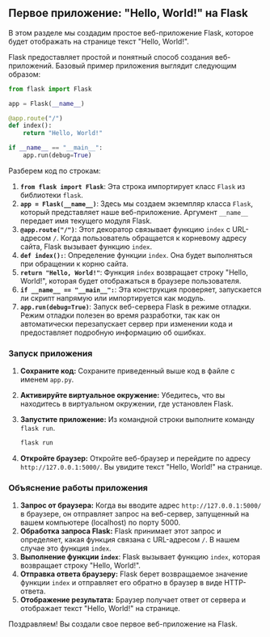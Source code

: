 ## Первое приложение: "Hello, World!" на Flask

В этом разделе мы создадим простое веб-приложение Flask, которое будет отображать на странице текст "Hello, World!".  

Flask предоставляет простой и понятный способ создания веб-приложений. Базовый пример приложения выглядит следующим образом:

```python
from flask import Flask

app = Flask(__name__)

@app.route("/")
def index():
    return "Hello, World!"

if __name__ == "__main__":
    app.run(debug=True)
```

Разберем код по строкам:

1. **`from flask import Flask`**: Эта строка импортирует класс `Flask` из библиотеки `flask`. 
2. **`app = Flask(__name__)`**:  Здесь мы создаем экземпляр класса `Flask`, который представляет наше веб-приложение. Аргумент `__name__` передает имя текущего модуля Flask.
3. **`@app.route("/")`**:  Этот декоратор связывает функцию `index` с URL-адресом `/`. Когда пользователь обращается к корневому адресу сайта, Flask вызывает функцию `index`.
4. **`def index():`**: Определение функции `index`. Она будет выполняться при обращении к корню сайта.
5. **`return "Hello, World!"`**:  Функция `index` возвращает строку "Hello, World!", которая будет отображаться в браузере пользователя.
6. **`if __name__ == "__main__":`**:  Эта конструкция проверяет, запускается ли скрипт напрямую или импортируется как модуль. 
7. **`app.run(debug=True)`**:  Запуск веб-сервера Flask в режиме отладки.  Режим отладки полезен во время разработки, так как он автоматически перезапускает сервер при изменении кода и предоставляет подробную информацию об ошибках.

### Запуск приложения

1. **Сохраните код:** Сохраните приведенный выше код в файле с именем `app.py`.
2. **Активируйте виртуальное окружение:** Убедитесь, что вы находитесь в виртуальном окружении, где установлен Flask.
3. **Запустите приложение:** Из командной строки выполните команду `flask run`. 

   ```bash
   flask run
   ```
4. **Откройте браузер:** Откройте веб-браузер и перейдите по адресу `http://127.0.0.1:5000/`. Вы увидите текст "Hello, World!" на странице.

### Объяснение работы приложения

1. **Запрос от браузера:** Когда вы вводите адрес `http://127.0.0.1:5000/` в браузере, он отправляет запрос на веб-сервер, запущенный на вашем компьютере (localhost) по порту 5000. 
2. **Обработка запроса Flask:**  Flask принимает этот запрос и определяет, какая функция связана с  URL-адресом `/`. В нашем случае это функция `index`.
3. **Выполнение функции `index`**: Flask вызывает функцию `index`, которая возвращает строку "Hello, World!".
4. **Отправка ответа браузеру:**  Flask берет возвращаемое значение функции `index` и отправляет его обратно в браузер в виде HTTP-ответа.
5. **Отображение результата:**  Браузер получает ответ от сервера и отображает текст "Hello, World!" на странице.

Поздравляем! Вы создали свое первое веб-приложение на Flask.
